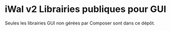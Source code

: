 # iWal v2 Librairies publiques pour GUI

Seules les librairies GUI non gérées par Composer sont dans ce dépôt.
